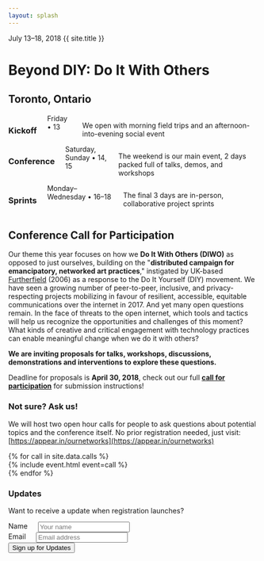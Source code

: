 ```yaml
---
layout: splash
---
```


<div>
  <span>July 13–18, 2018</span>
  <span>{{ site.title }}</span>
  <h1>Beyond DIY: Do It With Others</h1>
  <h2>Toronto, Ontario</h2>
</div>

<!-- Event areas section -->
<section class="sections row featurette-events-row">
  <div class="four columns">
    <h3>Kickoff</h3>
    <span>Friday • 13</span>
    <p>We open with morning field trips and an afternoon-into-evening social event</p>
  </div>
  <div class="four columns">
    <h3>Conference</h3>
    <span>Saturday, Sunday • 14, 15</span>
    <p>The weekend is our main event, 2 days packed full of talks, demos, and workshops</p>
  </div>
  <div class="four columns">
    <h3>Sprints</h3>
    <span>Monday–Wednesday • 16–18</span>
    <p>The final 3 days are in-person, collaborative project sprints</p>
  </div>
</section>

## Conference Call for Participation

Our theme this year focuses on how we **Do It With Others (DIWO)** as opposed to just ourselves, building on the "**distributed campaign for emancipatory, networked art practices**," instigated by UK-based [Furtherfield](http://archive.furtherfield.org/projects/diwo-do-it-others-resource) (2006) as a response to the Do It Yourself (DIY) movement. We have seen a growing number of peer-to-peer, inclusive, and privacy-respecting projects mobilizing in favour of resilient, accessible, equitable communications over the internet in 2017. And yet many open questions remain. In the face of threats to the open internet, which tools and tactics will help us recognize the opportunities and challenges of this moment? What kinds of creative and critical engagement with technology practices can enable meaningful change when we do it with others?

**We are inviting proposals for talks, workshops, discussions, demonstrations and interventions to explore these questions.**

Deadline for proposals is **April 30, 2018**, check out our full [**call for participation**](./2018) for submission instructions!

### Not sure? Ask us!

We will host two open hour calls for people to ask questions about potential topics and the conference itself. No prior registration needed, just visit: [https://appear.in/ournetworks](https://appear.in/ournetworks)

<!-- Call section -->
<section class="sections row featurette-events-row">
  {% for call in site.data.calls %}
  <div class="six columns">
    {% include event.html event=call %}
  </div>
  {% endfor %}
</section>

### Updates

Want to receive a update when registration launches?

<form action="https://formspree.io/orga@ournetworks.ca" method="POST">
  <div class="row form-group">
    <div class="four columns">
      <label for="name">Name</label>
      <input type="text" id="name" name="name" placeholder="Your name">
    </div>
    <div class="four columns">
      <label for="email">Email</label>
      <input type="email" id="email" name="_replyto" placeholder="Email address" aria-required="true" required>
    </div>
  </div>
  <input type="submit" name="submit" value="Sign up for Updates" class="button button-primary">
  <input type="hidden" name="_format" value="plain">
  <input type="hidden" name="_subject" value="New SoON Sign Up">
  <input type="hidden" name="_next" value="//ournetworks.ca/?signup=confirmed">
</form>
